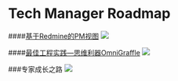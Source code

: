 # Tech Manager Roadmap


####[基于Redmine的PM视图](http://www.jianshu.com/p/cd7a12fa09bb)
![](https://github.com/zijingshanke/TechRoad/blob/master/Redmine/IMG_1817.jpg)



####[最佳工程实践—思维利器OmniGraffle](http://www.jianshu.com/p/ccc8d64c7202)
![](https://github.com/zijingshanke/TechRoad/blob/master/%E6%9C%80%E4%BD%B3%E5%B7%A5%E7%A8%8B%E5%AE%9E%E8%B7%B5%EF%BC%8DGraffle/QQ20160102-9%402x.png)



###专家成长之路
![](https://github.com/zijingshanke/TechRoad/blob/master/Expert%20RoadMap/ExpertCN/%E6%A6%82%E5%BF%B5%EF%BC%8D%E4%B8%93%E5%AE%B6.png)
